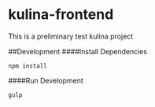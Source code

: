 # kulina-frontend

This is a preliminary test kulina project

##Development
####Install Dependencies
```
npm install
```
####Run Development
```
gulp
```